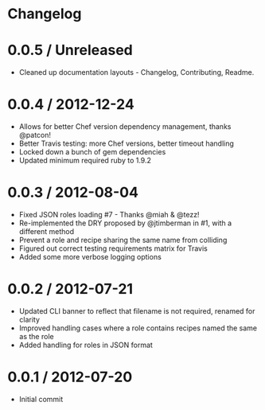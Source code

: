 Changelog
=========

# 0.0.5 / Unreleased
* Cleaned up documentation layouts - Changelog, Contributing, Readme.

# 0.0.4 / 2012-12-24
* Allows for better Chef version dependency management, thanks @patcon!
* Better Travis testing: more Chef versions, better timeout handling
* Locked down a bunch of gem dependencies
* Updated minimum required ruby to 1.9.2

# 0.0.3 / 2012-08-04
* Fixed JSON roles loading #7 - Thanks @miah & @tezz!
* Re-implemented the DRY proposed by @jtimberman in #1, with a different method
* Prevent a role and recipe sharing the same name from colliding
* Figured out correct testing requirements matrix for Travis
* Added some more verbose logging options

# 0.0.2 / 2012-07-21
* Updated CLI banner to reflect that filename is not required, renamed for clarity
* Improved handling cases where a role contains recipes named the same as the role
* Added handling for roles in JSON format

# 0.0.1 / 2012-07-20
* Initial commit
